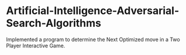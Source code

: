 # Artificial-Intelligence-Adversarial-Search-Algorithms
Implemented a program to determine the Next Optimized move in a Two  Player Interactive Game.
